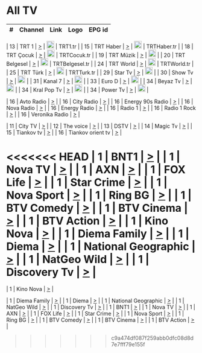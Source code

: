 <h1>All TV</h1>

| #   | Channel        | Link  | Logo | EPG id |
|:---:|:--------------:|:-----:|:----:|:------:|

| 13  | TRT 1            | [>](https://tv-trt1.medya.trt.com.tr/master.m3u8) | <img height="20" src="https://i.imgur.com/j786OLG.png"/> | TRT1.tr |
| 15  | TRT Haber        | [>](https://tv-trthaber.medya.trt.com.tr/master.m3u8) | <img height="20" src="https://i.imgur.com/OVfo8Ab.png"/> | TRTHaber.tr |
| 18  | TRT Çocuk        | [>](https://tv-trtcocuk.medya.trt.com.tr/master.m3u8) | <img height="20" src="https://i.imgur.com/QLFmD6d.png"/> | TRTCocuk.tr |
| 19  | TRT Müzik        | [>](https://tv-trtmuzik.medya.trt.com.tr/master.m3u8) | <img height="20" src="https://i.imgur.com/fIVFCEd.png"/> |
| 20  | TRT Belgesel     | [>](https://tv-trtbelgesel.medya.trt.com.tr/master.m3u8) | <img height="20" src="https://i.imgur.com/MGO87pe.png"/> | TRTBelgesel.tr |
| 24  | TRT World        | [>](https://tv-trtworld.medya.trt.com.tr/master.m3u8) | <img height="20" src="https://i.imgur.com/JEA2xpv.png"/> | TRTWorld.tr |
| 25  | TRT Türk         | [>](https://tv-trtturk.medya.trt.com.tr/master.m3u8) | <img height="20" src="https://i.imgur.com/OSTOQNw.png"/> | TRTTurk.tr |
| 29  | Star Tv   | [>](https://dogus-live.daioncdn.net/startv/startv_360p.m3u8) | <img height="20" src="https://i.imgur.com/IebUZx1.png"/> |
| 30  | Show Tv     | [>](https://ciner-live.daioncdn.net/showtv/showtv.m3u8) | <img height="20" src="https://i.imgur.com/IebUZx1.png"/> |
| 31  | Kanal 7     | [>](https://kanal7-live.daioncdn.net/kanal7/kanal7.m3u8) | <img height="20" src="https://i.imgur.com/IebUZx1.png"/> |
| 33  | Euro D    | [>](https://www.youtube.com/user/KanalD/live) | <img height="20" src="https://i.imgur.com/IebUZx1.png"/> |
| 34  | Beyaz Tv     | [>](https://beyaztv-live.daioncdn.net/beyaztv/beyaztv.m3u8) | <img height="20" src="https://i.imgur.com/IebUZx1.png"/> |
| 34  | Kral Pop Tv     | [>](https://www.youtube.com/watch?v=GuFTuKoXepw) | <img height="20" src="https://i.imgur.com/IebUZx1.png"/> |
| 34  | Power Tv     | [>](https://livetv.powerapp.com.tr/powerTV/powerhd.smil/chunklist.m3u8) | <img height="20" src="https://i.imgur.com/IebUZx1.png"/> |

| 16  | Avto Radio | [>](http://stream.metacast.eu/avtoradio.mp3.m3u) |
| 16  | City Radio | [>](http://stream.metacast.eu/city.aac.m3u) |
| 16  | Energy 90s Radio | [>](http://stream.metacast.eu/energy-90s.m3u) |
| 16  | Nova Radio | [>](http://stream.metacast.eu/nova.aac.m3u) |
| 16  | Energy Radio | [>](http://stream.metacast.eu/nrj.aac.m3u) |
| 16  | Radio 1 | [>](http://stream.metacast.eu/radio1.aac.m3u) |
| 16  | Radio 1 Rock | [>](http://stream.metacast.eu/radio1rock.aac.m3u) |
| 16  | Veronika Radio | [>](http://stream.metacast.eu/veronika.aac.m3u) |

| 11  | City TV | [>](https://tv.city.bg/play/tshls/citytv/index.m3u8) |
| 12  | The voice | [>](https://bss1.neterra.tv/thevoice/thevoice.m3u8) |
| 13  | DSTV | [>](http://46.249.95.140:8081/hls/data.m3u8) |
| 14  | Magic Tv | [>](https://bss1.neterra.tv/magictv/magictv.m3u8) |
| 15  | Tiankov tv | [>](https://streamer103.neterra.tv/tiankov-folk/live.m3u8) |
| 16  | Tiankov orient tv | [>](https://streamer103.neterra.tv/tiankov-orient/live.m3u8) |

<<<<<<< HEAD
| 1 | BNT1 | [>](https://ymkaya.xyz:23613/tv/bnt1/playlist.m3u8?wmsAuthSign=c2VydmVyX3RpbWU9MS8xOS8yMDI1IDc6MTk6MzEgUE0maGFzaF92YWx1ZT02NmxUa2xKMXdvRzJUall5QXgyV2VBPT0mdmFsaWRtaW51dGVzPTYw) |
| 1 | Nova TV | [>](https://ymkaya.xyz:23613/tv/novatv/playlist.m3u8?wmsAuthSign=c2VydmVyX3RpbWU9MS8xOS8yMDI1IDc6MTk6NDEgUE0maGFzaF92YWx1ZT1nZXNvUi9NRUhyeHVSYlIxakZPdWh3PT0mdmFsaWRtaW51dGVzPTYw) |
| 1 | AXN | [>](https://ymkaya.xyz:23613/tv/axn/playlist.m3u8?wmsAuthSign=c2VydmVyX3RpbWU9MS8xOS8yMDI1IDc6MTk6NTEgUE0maGFzaF92YWx1ZT05Q3RObE5YU3MyTVVNVmtqcE1sVHlnPT0mdmFsaWRtaW51dGVzPTYw) |
| 1 | FOX Life | [>](https://ymkaya.xyz:23613/tv/foxlife/playlist.m3u8?wmsAuthSign=c2VydmVyX3RpbWU9MS8xOS8yMDI1IDc6MjA6MDEgUE0maGFzaF92YWx1ZT1qNzZqVjAzZ3haYmd0Nk8vQmc2RTNBPT0mdmFsaWRtaW51dGVzPTYw) |
| 1 | Star Crime | [>](https://ymkaya.xyz:23613/tv/foxcrime/playlist.m3u8?wmsAuthSign=c2VydmVyX3RpbWU9MS8xOS8yMDI1IDc6MjA6MTEgUE0maGFzaF92YWx1ZT02SkhDWTQvUSttNGdLOUJ6RFRUMnlRPT0mdmFsaWRtaW51dGVzPTYw) |
| 1 | Nova Sport | [>](https://ymkaya.xyz:23613/tv/novasport/playlist.m3u8?wmsAuthSign=c2VydmVyX3RpbWU9MS8xOS8yMDI1IDc6MjA6MjEgUE0maGFzaF92YWx1ZT1BOWdOZlowSnFrR0x1SEVhdUhNLzd3PT0mdmFsaWRtaW51dGVzPTYw) |
| 1 | Ring BG | [>](https://ymkaya.xyz:23613/tv/ringbg/playlist.m3u8?wmsAuthSign=c2VydmVyX3RpbWU9MS8xOS8yMDI1IDc6MjA6MzEgUE0maGFzaF92YWx1ZT1mR0M0UFkzR294dmhmNkpOQ3NoSkN3PT0mdmFsaWRtaW51dGVzPTYw) |
| 1 | BTV Comedy | [>](https://ymkaya.xyz:23613/tv/btvcomedy/playlist.m3u8?wmsAuthSign=c2VydmVyX3RpbWU9MS8xOS8yMDI1IDc6MjA6NDEgUE0maGFzaF92YWx1ZT1uT0hIOTNtUjNEN2FRanlsR2JmYm1BPT0mdmFsaWRtaW51dGVzPTYw) |
| 1 | BTV Cinema | [>](https://ymkaya.xyz:23613/tv/btvcinema/playlist.m3u8?wmsAuthSign=c2VydmVyX3RpbWU9MS8xOS8yMDI1IDc6MjA6NTEgUE0maGFzaF92YWx1ZT1FQkJRWWlsZnR2SHp5Ylp6emNZUjFnPT0mdmFsaWRtaW51dGVzPTYw) |
| 1 | BTV Action | [>](https://ymkaya.xyz:23613/tv/btvaction/playlist.m3u8?wmsAuthSign=c2VydmVyX3RpbWU9MS8xOS8yMDI1IDc6MjE6MDIgUE0maGFzaF92YWx1ZT0yNHZPWVdTTHk1OUV0dmkvSGpuT2VBPT0mdmFsaWRtaW51dGVzPTYw) |
| 1 | Kino Nova | [>](https://ymkaya.xyz:23613/tv/kinonova/playlist.m3u8?wmsAuthSign=c2VydmVyX3RpbWU9MS8xOS8yMDI1IDc6MjE6MTIgUE0maGFzaF92YWx1ZT1xbDdUZVl5TFdqTWNEb3R1QnlHSnV3PT0mdmFsaWRtaW51dGVzPTYw) |
| 1 | Diema Family | [>](https://ymkaya.xyz:23613/tv/diemafamily/playlist.m3u8?wmsAuthSign=c2VydmVyX3RpbWU9MS8xOS8yMDI1IDc6MjE6MjIgUE0maGFzaF92YWx1ZT1uNndiMUZObi9MNVd3dTh2QXRCeGVRPT0mdmFsaWRtaW51dGVzPTYw) |
| 1 | Diema | [>](https://ymkaya.xyz:23613/tv/diema/playlist.m3u8?wmsAuthSign=c2VydmVyX3RpbWU9MS8xOS8yMDI1IDc6MjE6MzEgUE0maGFzaF92YWx1ZT1RYUF6aFFCajJON3lnek11dStXR0Z3PT0mdmFsaWRtaW51dGVzPTYw) |
| 1 | National Geographic | [>](https://ymkaya.xyz:23613/tv/natgeo/playlist.m3u8?wmsAuthSign=c2VydmVyX3RpbWU9MS8xOS8yMDI1IDc6MjI6MzAgUE0maGFzaF92YWx1ZT1qaTJLRHNYVnVVKzAzdFJEejBzVVJBPT0mdmFsaWRtaW51dGVzPTYw) |
| 1 | NatGeo Wild | [>](https://ymkaya.xyz:23613/tv/natgeowild/playlist.m3u8?wmsAuthSign=c2VydmVyX3RpbWU9MS8xOS8yMDI1IDc6MjI6NDAgUE0maGFzaF92YWx1ZT11RFZvRHFXaCtNS1RydFg5NVRtc2NBPT0mdmFsaWRtaW51dGVzPTYw) |
| 1 | Discovery Tv | [>](https://ymkaya.xyz:23613/tv/discovery/playlist.m3u8?wmsAuthSign=c2VydmVyX3RpbWU9MS8xOS8yMDI1IDc6MjI6NDkgUE0maGFzaF92YWx1ZT16QmpCNWdNZ2VSWktCK0Q5Yk5VWmJnPT0mdmFsaWRtaW51dGVzPTYw) |
=======


| 1 | Kino Nova | [>](https://ymkaya.xyz:11336/tv/kinonova/playlist.m3u8?wmsAuthSign=c2VydmVyX3RpbWU9MS8yLzIwMjUgNDo0MDoyMCBBTSZoYXNoX3ZhbHVlPWlFS1FrWEtMMVRFM3l5YklUWUJQUHc9PSZ2YWxpZG1pbnV0ZXM9NjA=) |

| 1 | Diema Family | [>](https://ymkaya.xyz:11336/tv/diemafamily/playlist.m3u8?wmsAuthSign=c2VydmVyX3RpbWU9MS8yLzIwMjUgNDo0MDozMCBBTSZoYXNoX3ZhbHVlPUVUaTVKTldvZTF5WVVCM0YwL21kaXc9PSZ2YWxpZG1pbnV0ZXM9NjA=) |
| 1 | Diema | [>](https://ymkaya.xyz:11336/tv/diema/playlist.m3u8?wmsAuthSign=c2VydmVyX3RpbWU9MS8yLzIwMjUgNDo0MDo0MCBBTSZoYXNoX3ZhbHVlPVlYMWVJT2NuUjNpUTBsaytEUFFOS2c9PSZ2YWxpZG1pbnV0ZXM9NjA=) |
| 1 | National Geographic | [>](https://ymkaya.xyz:11336/tv/natgeo/playlist.m3u8?wmsAuthSign=c2VydmVyX3RpbWU9MS8yLzIwMjUgNDo0MTo0MSBBTSZoYXNoX3ZhbHVlPTJQTlVmcG5nYWx0M013eUhGRGxnd0E9PSZ2YWxpZG1pbnV0ZXM9NjA=) |
| 1 | NatGeo Wild | [>](https://ymkaya.xyz:11336/tv/natgeowild/playlist.m3u8?wmsAuthSign=c2VydmVyX3RpbWU9MS8yLzIwMjUgNDo0MTo1MSBBTSZoYXNoX3ZhbHVlPVl1OXZaTTliN0hGWEN3eDBYd1duNkE9PSZ2YWxpZG1pbnV0ZXM9NjA=) |
| 1 | Discovery Tv | [>](https://ymkaya.xyz:11336/tv/discovery/playlist.m3u8?wmsAuthSign=c2VydmVyX3RpbWU9MS8yLzIwMjUgNDo0MjowMSBBTSZoYXNoX3ZhbHVlPWtBQmdLNlY2RmQwWElzMVYzSDJyVkE9PSZ2YWxpZG1pbnV0ZXM9NjA=) |
| 1 | BNT1 | [>](https://ymkaya.xyz:11336/tv/bnt1/playlist.m3u8?wmsAuthSign=c2VydmVyX3RpbWU9MS8yLzIwMjUgNDozODozOCBBTSZoYXNoX3ZhbHVlPVVrMVlRQXpJWlhYeUh6ZFVpSC9NMUE9PSZ2YWxpZG1pbnV0ZXM9NjA=) |
| 1 | Nova TV | [>](https://ymkaya.xyz:11336/tv/novatv/playlist.m3u8?wmsAuthSign=c2VydmVyX3RpbWU9MS8yLzIwMjUgNDozODo0OCBBTSZoYXNoX3ZhbHVlPUVxQjh1a0ZzYkVGZU8zZDFGTzdreVE9PSZ2YWxpZG1pbnV0ZXM9NjA=) |
| 1 | AXN | [>](https://ymkaya.xyz:11336/tv/axn/playlist.m3u8?wmsAuthSign=c2VydmVyX3RpbWU9MS8yLzIwMjUgNDozODo1OCBBTSZoYXNoX3ZhbHVlPUpkWStGY1hkNXhaOVpPZ0thQ0FZL3c9PSZ2YWxpZG1pbnV0ZXM9NjA=) |
| 1 | FOX Life | [>](https://ymkaya.xyz:11336/tv/foxlife/playlist.m3u8?wmsAuthSign=c2VydmVyX3RpbWU9MS8yLzIwMjUgNDozOToxMCBBTSZoYXNoX3ZhbHVlPWt1ZDc1T3AzYlZDTjJnSy9TU0xJZlE9PSZ2YWxpZG1pbnV0ZXM9NjA=) |
| 1 | Star Crime | [>](https://ymkaya.xyz:11336/tv/foxcrime/playlist.m3u8?wmsAuthSign=c2VydmVyX3RpbWU9MS8yLzIwMjUgNDozOToyMCBBTSZoYXNoX3ZhbHVlPXIwVU45Nm9FR1l2enNkTG9TanBxbmc9PSZ2YWxpZG1pbnV0ZXM9NjA=) |
| 1 | Nova Sport | [>](https://ymkaya.xyz:11336/tv/novasport/playlist.m3u8?wmsAuthSign=c2VydmVyX3RpbWU9MS8yLzIwMjUgNDozOTozMCBBTSZoYXNoX3ZhbHVlPXlSZ0UxazVaM0xhSmc0NmR4T0c1T2c9PSZ2YWxpZG1pbnV0ZXM9NjA=) |
| 1 | Ring BG | [>](https://ymkaya.xyz:11336/tv/ringbg/playlist.m3u8?wmsAuthSign=c2VydmVyX3RpbWU9MS8yLzIwMjUgNDozOTo0MCBBTSZoYXNoX3ZhbHVlPTR4aUlFNHVUYWN4enY1WkVuOFZma2c9PSZ2YWxpZG1pbnV0ZXM9NjA=) |
| 1 | BTV Comedy | [>](https://ymkaya.xyz:11336/tv/btvcomedy/playlist.m3u8?wmsAuthSign=c2VydmVyX3RpbWU9MS8yLzIwMjUgNDozOTo1MCBBTSZoYXNoX3ZhbHVlPUtrMTJ2RHNTTUU1RFp1ZkVOdXFSK3c9PSZ2YWxpZG1pbnV0ZXM9NjA=) |
| 1 | BTV Cinema | [>](https://ymkaya.xyz:11336/tv/btvcinema/playlist.m3u8?wmsAuthSign=c2VydmVyX3RpbWU9MS8yLzIwMjUgNDozOTo1OSBBTSZoYXNoX3ZhbHVlPTZWcU9FZW56cG1NM1lrYy8xNE5NeHc9PSZ2YWxpZG1pbnV0ZXM9NjA=) |
| 1 | BTV Action | [>](https://ymkaya.xyz:11336/tv/btvaction/playlist.m3u8?wmsAuthSign=c2VydmVyX3RpbWU9MS8yLzIwMjUgNDo0MDoxMCBBTSZoYXNoX3ZhbHVlPUlDd0ErRkZVWThyMVZwR3c2REdGZ3c9PSZ2YWxpZG1pbnV0ZXM9NjA=) |
>>>>>>> c9a474df087f259abb0dfc08d8d7e7fff79e155f
